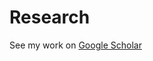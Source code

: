# Research
See my work on [Google Scholar](https://scholar.google.com/citations?user=aTBY7vAAAAAJ&hl=en&oi=ao "Scholar page")
